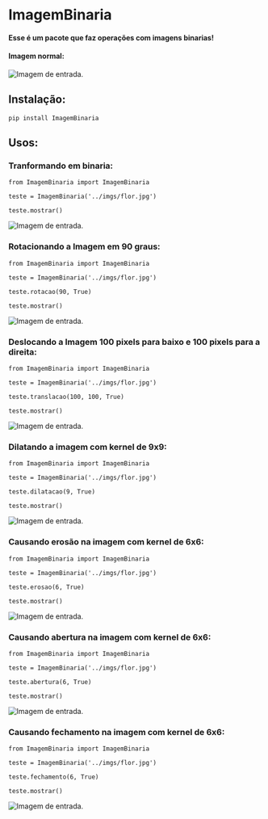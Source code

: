 ImagemBinaria
=============

#### Esse é um pacote que faz operações com imagens binarias!
#### Imagem normal:

![Imagem de entrada.](imgs/flor.jpg)

## Instalação:

    pip install ImagemBinaria

## Usos:
### Tranformando em binaria:
```
from ImagemBinaria import ImagemBinaria

teste = ImagemBinaria('../imgs/flor.jpg')

teste.mostrar()
```
![Imagem de entrada.](imgs/flor_binaria.jpg)

### Rotacionando a Imagem em 90 graus:
```
from ImagemBinaria import ImagemBinaria

teste = ImagemBinaria('../imgs/flor.jpg')

teste.rotacao(90, True)

teste.mostrar()
```
![Imagem de entrada.](imgs/flor_rotacao.jpg)

### Deslocando a Imagem 100 pixels para baixo e 100 pixels para a direita:
```
from ImagemBinaria import ImagemBinaria

teste = ImagemBinaria('../imgs/flor.jpg')

teste.translacao(100, 100, True)

teste.mostrar()
```
![Imagem de entrada.](imgs/flor_translacao.jpg)

### Dilatando a imagem com kernel de 9x9:
```
from ImagemBinaria import ImagemBinaria

teste = ImagemBinaria('../imgs/flor.jpg')

teste.dilatacao(9, True)

teste.mostrar()
```
![Imagem de entrada.](imgs/flor_dilatacao.jpg)

### Causando erosão na imagem com kernel de 6x6:
```
from ImagemBinaria import ImagemBinaria

teste = ImagemBinaria('../imgs/flor.jpg')

teste.erosao(6, True)

teste.mostrar()
```
![Imagem de entrada.](imgs/flor_erosao.jpg)

### Causando abertura na imagem com kernel de 6x6:
```
from ImagemBinaria import ImagemBinaria

teste = ImagemBinaria('../imgs/flor.jpg')

teste.abertura(6, True)

teste.mostrar()
```
![Imagem de entrada.](imgs/flor_abertura.jpg)

### Causando fechamento na imagem com kernel de 6x6:
```
from ImagemBinaria import ImagemBinaria

teste = ImagemBinaria('../imgs/flor.jpg')

teste.fechamento(6, True)

teste.mostrar()
```
![Imagem de entrada.](imgs/flor_fechamento.jpg)